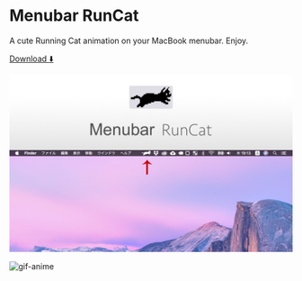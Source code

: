 # Menubar RunCat
A cute Running Cat animation on your MacBook menubar. Enjoy.

[Download ⬇️](https://www.dropbox.com/sh/mhu4xayr56l9hq4/AAAL8LO1pG9rVpC3pQ1bMazOa?dl=0)

![top](resources/runcat_top.jpg)

![gif-anime](resources/runcat.gif)